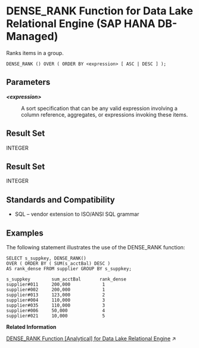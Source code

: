 <!-- loiof68bfad26916474fba05b8e4555bf58e -->

# DENSE\_RANK Function for Data Lake Relational Engine \(SAP HANA DB-Managed\)

Ranks items in a group.



```
DENSE_RANK () OVER ( ORDER BY <expression> [ ASC | DESC ] );
```



<a name="loiof68bfad26916474fba05b8e4555bf58e__section_x1s_b1m_srb"/>

## Parameters


<dl>
<dt><b>

*<expression\>*

</b></dt>
<dd>

A sort specification that can be any valid expression involving a column reference, aggregates, or expressions invoking these items.



</dd>
</dl>



<a name="loiof68bfad26916474fba05b8e4555bf58e__section_zqn_c1m_srb"/>

## Result Set

INTEGER



<a name="loiof68bfad26916474fba05b8e4555bf58e__section_npj_zgm_srb"/>

## Result Set

INTEGER



<a name="loiof68bfad26916474fba05b8e4555bf58e__section_vw4_d1m_srb"/>

## Standards and Compatibility

-   SQL – vendor extension to ISO/ANSI SQL grammar



<a name="loiof68bfad26916474fba05b8e4555bf58e__section_ndb_yl3_wrb"/>

## Examples

The following statement illustrates the use of the DENSE\_RANK function:

```
SELECT s_suppkey, DENSE_RANK()
OVER ( ORDER BY ( SUM(s_acctBal) DESC )
AS rank_dense FROM supplier GROUP BY s_suppkey;

s_suppkey        sum_acctBal       rank_dense
supplier#011     200,000            1
supplier#002     200,000            1
supplier#013     123,000            2
supplier#004     110,000            3
supplier#035     110,000            3
supplier#006     50,000             4
supplier#021     10,000             5
```

**Related Information**  


[DENSE_RANK Function \[Analytical\] for Data Lake Relational Engine](https://help.sap.com/viewer/19b3964099384f178ad08f2d348232a9/2024_3_QRC/en-US/a54d078b84f21015b96984e51c0cb74a.html "Ranks items in a group.") :arrow_upper_right:

